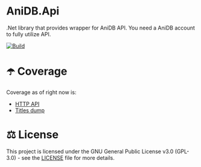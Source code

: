 # AniDB.Api
.Net library that provides wrapper for AniDB API. You need a AniDB account to fully utilize API.

[![Build](https://github.com/Vagab0nd/AniDB.Api/actions/workflows/build.yml/badge.svg?branch=main)](https://github.com/Vagab0nd/AniDB.Api/actions/workflows/build.yml)

# ☂️ Coverage

Coverage as of right now is:
 - [HTTP API](https://wiki.anidb.net/HTTP_API_Definition)
 - [Titles dump](https://wiki.anidb.net/API#Anime_Titles)

# ⚖ License

This project is licensed under the GNU General Public License v3.0 (GPL-3.0) - see the [LICENSE](LICENSE) file for more details.
